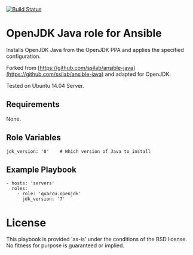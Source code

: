 [![Build Status](https://travis-ci.org/quarcu/ansible-openjdk.svg?branch=master)](https://travis-ci.org/quarcu/ansible-openjdk)

# OpenJDK Java role for Ansible

Installs OpenJDK Java from the OpenJDK PPA and applies the specified configuration.

Forked from [https://github.com/ssilab/ansible-java](https://github.com/ssilab/ansible-java) and adapted for OpenJDK.

Tested on Ubuntu 14.04 Server.

## Requirements

None.


## Role Variables

	jdk_version: '8'	# Which version of Java to install

## Example Playbook

    - hosts: 'servers'
      roles:
        - role: 'quarcu.openjdk'
          jdk_version: '7'

# License

This playbook is provided 'as-is' under the conditions of the BSD license. No fitness for purpose is guaranteed or implied.

